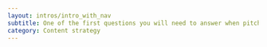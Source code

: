 ```yaml
---
layout: intros/intro_with_nav
subtitle: One of the first questions you will need to answer when pitching a project to audit content, is what the return on investment will be.
category: Content strategy
---
```

